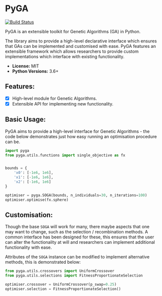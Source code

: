 # PyGA

[![Build Status](https://travis-ci.org/danielkelshaw/PyGA.svg?branch=master)](https://travis-ci.org/danielkelshaw/PyGA)

PyGA is an extensible toolkit for Genetic Algorithms (GA) in Python.

The library aims to provide a high-level declarative interface which
ensures that GAs can be implemented and customised with ease. PyGA 
features an extensible framework which allows researchers to provide 
custom implementations which interface with existing functionality.

- **License:** MIT
- **Python Versions:** 3.6+

## **Features:**
- [x] High-level module for Genetic Algorithms.
- [x] Extensible API for implementing new functionality.

## **Basic Usage:**

PyGA aims to provide a high-level interface for Genetic Algorithms - the
code below demonstrates just how easy running an optimisation procedure
can be.

```python
import pyga
from pyga.utils.functions import single_objective as fx


bounds = {
    'x0': [-1e6, 1e6],
    'x1': [-1e6, 1e6],
    'x2': [-1e6, 1e6]
}

optimiser = pyga.SOGA(bounds, n_individuals=30, n_iterations=100)
optimiser.optimise(fx.sphere)
```

## **Customisation:**
Though the base ```SOGA``` will work for many, there maybe aspects that
one may want to change, such as the selection / recombination methods.
A common interface has been designed for these, this ensures that the
user can alter the functionality at will and researchers can implement
additional functionality with ease.

Attributes of the ```SOGA``` instance can be modified to implement
alternative methods, this is demonstrated below:

```python
from pyga.utils.crossovers import UniformCrossover
from pyga.utils.selections import FitnessProportionateSelection

optimiser.crossover = UniformCrossover(p_swap=0.25)
optimiser.selection = FitnessProportionateSelection()
```
